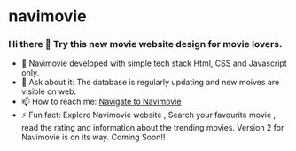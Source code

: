 # navimovie
### Hi there 👋 Try this new movie website design for movie lovers.

- 🔭 Navimovie developed with simple tech stack Html, CSS and Javascript only.
- 💬 Ask about it: The database is regularly updating and new moives are visible on web.
- 📫 How to reach me: [Navigate to Navimovie](https://nand-kishor-pandit.github.io/navimovie/)
- ⚡ Fun fact: Explore Navimovie website , Search your favourite movie , read the rating and information about the trending movies. Version 2 for Navimovie is on its way. Coming Soon!!
